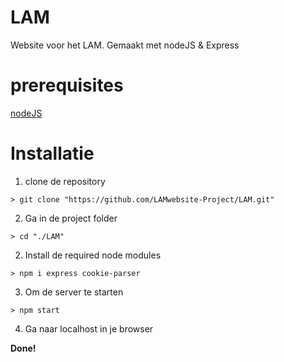 # LAM
Website voor het LAM. Gemaakt met nodeJS & Express

# prerequisites
[nodeJS](https://nodejs.org/en/)

# Installatie
1. clone de repository
```
> git clone "https://github.com/LAMwebsite-Project/LAM.git"
```
2. Ga in de project folder
```
> cd "./LAM"
```
2. Install de required node modules
```
> npm i express cookie-parser
```
3. Om de server te starten
```
> npm start
```
4. Ga naar localhost in je browser

**Done!**
